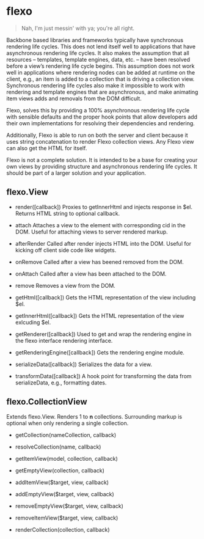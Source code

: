# flexo

> Nah, I'm just messin' with ya; you're all right.

Backbone based libraries and frameworks typically have synchronous rendering life cycles.
This does not lend itself well to applications that have asynchronous rendering life cycles.
It also makes the assumption that all resources – templates, template engines, data, etc. –
have been resolved before a view’s rendering life cycle begins. This assumption does not work
well in applications where rendering nodes can be added at runtime on the client, e.g., an
item is added to a collection that is driving a collection view. Synchronous rendering life
cycles also make it impossible to work with rendering and template engines that are
asynchronous, and make animating item views adds and removals from the DOM difficult.

Flexo, solves this by providing a 100% asynchronous rendering life cycle with sensible
defaults and the proper hook points that allow developers add their own implementations for
resolving their dependencies and rendering.

Additionally, Flexo is able to run on both the server and client because it uses string
concatenation to render Flexo collection views. Any Flexo view can also get the HTML for itself.

Flexo is not a complete solution. It is intended to be a base for creating your own views by
providing structure and asynchronous rendering life cycles. It should be part of a larger
solution and your application.

## flexo.View

- render([callback])
Proxies to getInnerHtml and injects response in $el. Returns HTML string to optional callback.

- attach
Attaches a view to the element with corresponding cid in the DOM. Useful for attaching views to
server rendered markup.

- afterRender
Called after render injects HTML into the DOM. Useful for kicking off client side code like widgets.

- onRemove
Called after a view has beened removed from the DOM.

- onAttach
Called after a view has been attached to the DOM.

- remove
Removes a view from the DOM.

- getHtml([callback])
Gets the HTML representation of the view including $el.

- getInnerHtml([callback])
Gets the HTML representation of the view exlcuding $el.

- getRenderer([callback])
Used to get and wrap the rendering engine in the flexo interface rendering interface.

- getRenderingEngine([callback])
Gets the rendering engine module.

- serializeData([callback])
Serializes the data for a view.

- transformData([callback])
A hook point for transforming the data from serializeData, e.g., formatting dates.

## flexo.CollectionView

Extends flexo.View. Renders 1 to **n** collections. Surrounding markup is optional when only
rendering a single collection.

- getCollection(nameCollection, callback)

- resolveCollection(name, callback)

- getItemView(model, collection, callback)

- getEmptyView(collection, callback)

- addItemView($target, view, callback)

- addEmptyView($target, view, callback)

- removeEmptyView($target, view, callback)

- removeItemView($target, view, callback)

- renderCollection(collection, callback)
